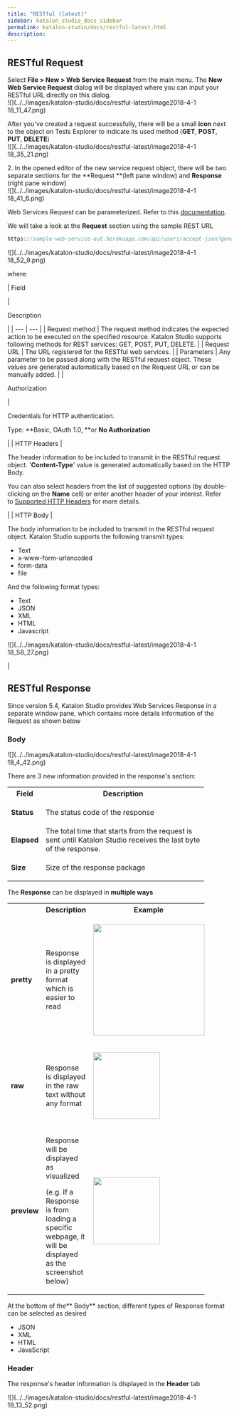 ```yaml
---
title: "RESTful (latest)" 
sidebar: katalon_studio_docs_sidebar
permalink: katalon-studio/docs/restful-latest.html 
description: 
---
```

RESTful Request
---------------

Select **File > New > Web Service Request** from the main menu. The **New Web Service Request** dialog will be displayed where you can input your RESTful URL directly on this dialog.  
![](../../images/katalon-studio/docs/restful-latest/image2018-4-1 18_11_47.png)  
  
After you've created a request successfully, there will be a small **icon** next to the object on Tests Explorer to indicate its used method (**GET**, **POST**, **PUT**, **DELETE**)  
![](../../images/katalon-studio/docs/restful-latest/image2018-4-1 18_35_21.png)  
  
  

2\. In the opened editor of the new service request object, there will be two separate sections for the **Request **(left pane window) and **Response** (right pane window)  
![](../../images/katalon-studio/docs/restful-latest/image2018-4-1 18_41_6.png)

Web Services Request can be parameterized. Refer to this [documentation](https://docs.katalon.com/x/egLR).

We will take a look at the **Request** section using the sample REST URL

```groovy
https://sample-web-service-aut.herokuapp.com/api/users/accept-json?gender=MALE&age=15
```

  
![](../../images/katalon-studio/docs/restful-latest/image2018-4-1 18_52_9.png)

where:

| 
Field

 | 

Description

 |
| --- | --- |
| Request method | The request method indicates the expected action to be executed on the specified resource. Katalon Studio supports following methods for REST services: GET, POST, PUT, DELETE. |
| Request URL | The URL registered for the RESTful web services. |
| Parameters | Any parameter to be passed along with the RESTful request object. These values are generated automatically based on the Request URL or can be manually added. |
| 

Authorization



 | 

Credentials for HTTP authentication. 

Type: **Basic, OAuth 1.0, **or **No Authorization**



 |
| HTTP Headers | 

The header information to be included to transmit in the RESTful request object. '**Content-Type**' value is generated automatically based on the HTTP Body.

You can also select headers from the list of suggested options (by double-clicking on the **Name** cell) or enter another header of your interest. Refer to [Supported HTTP Headers](https://developer.mozilla.org/en-US/docs/Web/HTTP/Headers) for more details.



 |
| HTTP Body | 

The body information to be included to transmit in the RESTful request object. Katalon Studio supports the following transmit types:

*   Text
*   x-www-form-urlencoded
*   form-data
*   file

And the following format types:

*   Text
*   JSON
*   XML
*   HTML
*   Javascript

![](../../images/katalon-studio/docs/restful-latest/image2018-4-1 18_58_27.png)



 |

RESTful Response
----------------

Since version 5.4, Katalon Studio provides Web Services Response in a separate window pane, which contains more details information of the Request as shown below

### Body

![](../../images/katalon-studio/docs/restful-latest/image2018-4-1 19_4_42.png)

There are 3 new information provided in the response's section:

<table class="relative-table wrapped confluenceTable" style="width: 87.7232%;"><colgroup><col style="width: 13.121%;"><col style="width: 86.879%;"></colgroup><tbody><tr class="xtr-0"><th class="xtd-0-0 confluenceTh">Field</th><th class="xtd-0-1 confluenceTh">Description</th></tr><tr class="xtr-1"><td class="xtd-1-0 confluenceTd"><p><strong>Status</strong></p></td><td class="xtd-1-1 confluenceTd">The status code of the response</td></tr><tr class="xtr-2"><td class="xtd-2-0 confluenceTd"><p><strong>Elapsed</strong></p></td><td class="xtd-2-1 confluenceTd">The total time that starts from the request is sent until Katalon Studio receives the last byte of the response.</td></tr><tr class="xtr-3"><td class="xtd-3-0 confluenceTd"><p><strong>Size</strong></p></td><td class="xtd-3-1 confluenceTd">Size of the response package</td></tr></tbody></table>

The **Response** can be displayed in **multiple ways**

<table class="relative-table wrapped confluenceTable" style="width: 87.8348%;"><colgroup><col style="width: 9.41476%;"><col style="width: 12.5954%;"><col style="width: 77.9898%;"></colgroup><tbody><tr class="xtr-0"><th class="xtd-0-0 confluenceTh">&nbsp;</th><th class="xtd-0-1 confluenceTh">Description</th><th class="xtd-0-2 confluenceTh" colspan="1">Example</th></tr><tr class="xtr-1"><td class="xtd-1-0 confluenceTd"><strong>pretty</strong></td><td class="xtd-1-1 confluenceTd">Response is displayed in a pretty format which is easier to read</td><td class="xtd-1-2 confluenceTd" colspan="1"><div class="content-wrapper"><p><span class="confluence-embedded-file-wrapper confluence-embedded-manual-size"><img class="confluence-embedded-image" height="250" src="../../images/katalon-studio/docs/restful-latest/Screen Shot 2018-04-10 at 17.23.21.png" data-image-src="/download/attachments/13697545/Screen%20Shot%202018-04-10%20at%2017.23.21.png?version=1&amp;modificationDate=1534404392000&amp;api=v2" data-unresolved-comment-count="0" data-linked-resource-id="13701029" data-linked-resource-version="1" data-linked-resource-type="attachment" data-linked-resource-default-alias="Screen Shot 2018-04-10 at 17.23.21.png" data-base-url="https://docs.katalon.com" data-linked-resource-content-type="image/png" data-linked-resource-container-id="13697545" data-linked-resource-container-version="5"></span></p></div></td></tr><tr class="xtr-2"><td class="xtd-2-0 confluenceTd"><strong>raw</strong></td><td class="xtd-2-1 confluenceTd">Response is displayed in the raw text without any format</td><td class="xtd-2-2 confluenceTd" colspan="1"><div class="content-wrapper"><p><span class="confluence-embedded-file-wrapper confluence-embedded-manual-size"><img class="confluence-embedded-image" height="150" src="../../images/katalon-studio/docs/restful-latest/Screen Shot 2018-04-10 at 17.23.30.png" data-image-src="/download/attachments/13697545/Screen%20Shot%202018-04-10%20at%2017.23.30.png?version=1&amp;modificationDate=1534404392000&amp;api=v2" data-unresolved-comment-count="0" data-linked-resource-id="13701030" data-linked-resource-version="1" data-linked-resource-type="attachment" data-linked-resource-default-alias="Screen Shot 2018-04-10 at 17.23.30.png" data-base-url="https://docs.katalon.com" data-linked-resource-content-type="image/png" data-linked-resource-container-id="13697545" data-linked-resource-container-version="5"></span></p></div></td></tr><tr class="xtr-3"><td class="xtd-3-0 confluenceTd"><strong>preview</strong></td><td class="xtd-3-1 confluenceTd"><p>Response will be displayed as visualized</p><p>(e.g. If a Response is from loading a specific webpage, it will be displayed as the screenshot below)</p></td><td class="xtd-3-2 confluenceTd" colspan="1"><div class="content-wrapper"><p><span class="confluence-embedded-file-wrapper confluence-embedded-manual-size"><img class="confluence-embedded-image" height="150" src="../../images/katalon-studio/docs/restful-latest/image2018-4-1 19_10_26.png" data-image-src="/download/attachments/13697545/image2018-4-1%2019%3A10%3A26.png?version=1&amp;modificationDate=1534404392000&amp;api=v2" data-unresolved-comment-count="0" data-linked-resource-id="13701031" data-linked-resource-version="1" data-linked-resource-type="attachment" data-linked-resource-default-alias="image2018-4-1 19:10:26.png" data-base-url="https://docs.katalon.com" data-linked-resource-content-type="image/png" data-linked-resource-container-id="13697545" data-linked-resource-container-version="5"></span></p></div></td></tr></tbody></table>

  
  

At the bottom of the** Body** section, different types of Response format can be selected as desired

*   JSON
*   XML
*   HTML
*   JavaScript

### Header

The response's header information is displayed in the **Header** tab

![](../../images/katalon-studio/docs/restful-latest/image2018-4-1 19_13_52.png)